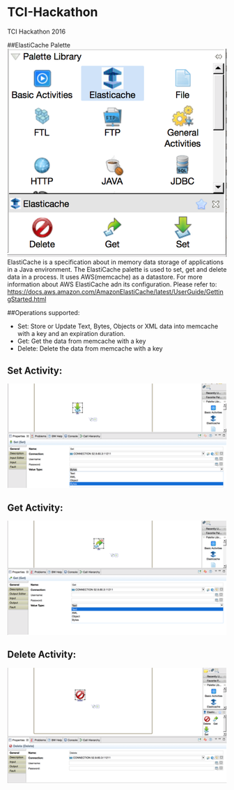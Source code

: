 # TCI-Hackathon
TCI Hackathon 2016


##ElastiCache Palette
![alt text](images/ElastiCachePlugin.png "ElastiCache Plug-in")
ElastiCache is a specification about in memory data storage of applications in a Java environment. The ElastiCache palette is used to set, get and delete data in a process. It uses AWS(memcache) as a datastore.
For more information about AWS ElastiCache adn its configuration. Please refer to:
https://docs.aws.amazon.com/AmazonElastiCache/latest/UserGuide/GettingStarted.html

##Operations supported:

 * Set: Store or Update Text, Bytes, Objects or XML data into memcache with a key and an expiration duration.
 * Get: Get the data from memcache with a key
 * Delete: Delete the data from memcache with a key
 

## Set Activity:
![alt text](images/SetActivity.png "Set Activity Configuration")
## Get Activity:
![alt text](images/GetActivity.png "Get Activity Configuration")
## Delete Activity:
![alt text](images/DeleteActivity.png "Delete Activity Configuration")
